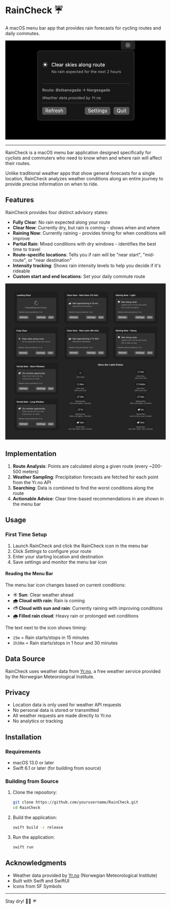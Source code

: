 # RainCheck ☔

A macOS menu bar app that provides rain forecasts for cycling routes and daily commutes.

![RainCheck Screenshot](Images/screenshot.png)

---

RainCheck is a macOS menu bar application designed specifically for cyclists and commuters who need to know when and where rain will affect their routes.

Unlike traditional weather apps that show general forecasts for a single location, RainCheck analyzes weather conditions along an entire journey to provide precise information on when to ride.

## Features

RainCheck provides four distinct advisory states:

- **Fully Clear**: No rain expected along your route
- **Clear Now**: Currently dry, but rain is coming - shows when and where
- **Raining Now**: Currently raining - provides timing for when conditions will improve
- **Partial Rain**: Mixed conditions with dry windows - identifies the best time to travel
- **Route-specific locations**: Tells you if rain will be "near start", "mid-route", or "near destination"
- **Intensity tracking**: Shows rain intensity levels to help you decide if it's rideable
- **Custom start and end locations**: Set your daily commute route

![RainCheck States](Images/states.png)

## Implementation

1. **Route Analysis**: Points are calculated along a given route (every ~200-500 meters)
2. **Weather Sampling**: Precipitation forecasts are fetched for each point from the Yr.no API
3. **Searching**: Data is combined to find the worst conditions along the route
4. **Actionable Advice**: Clear time-based recommendations in are shown in the menu bar

## Usage

### First Time Setup

1. Launch RainCheck and click the RainCheck icon in the menu bar
2. Click _Settings_ to configure your route
3. Enter your starting location and destination
4. Save settings and monitor the menu bar icon

#### Reading the Menu Bar

The menu bar icon changes based on current conditions:

- **☀️ Sun**: Clear weather ahead
- **🌧️ Cloud with rain**: Rain is coming
- **⛅ Cloud with sun and rain**: Currently raining with improving conditions
- **🌧️ Filled rain cloud**: Heavy rain or prolonged wet conditions

The text next to the icon shows timing:

- `15m` = Rain starts/stops in 15 minutes
- `1h30m` = Rain starts/stops in 1 hour and 30 minutes

## Data Source

RainCheck uses weather data from [Yr.no](https://yr.no), a free weather service provided by the Norwegian Meteorological Institute.

## Privacy

- Location data is only used for weather API requests
- No personal data is stored or transmitted
- All weather requests are made directly to Yr.no
- No analytics or tracking

## Installation

### Requirements

- macOS 13.0 or later
- Swift 6.1 or later (for building from source)

### Building from Source

1. Clone the repository:

   ```bash
   git clone https://github.com/yourusername/RainCheck.git
   cd RainCheck
   ```

2. Build the application:

   ```bash
   swift build -c release
   ```

3. Run the application:
   ```bash
   swift run
   ```

## Acknowledgments

- Weather data provided by [Yr.no](https://yr.no) (Norwegian Meteorological Institute)
- Built with Swift and SwiftUI
- Icons from SF Symbols

---

Stay dry! 🚴‍♀️ ☔
